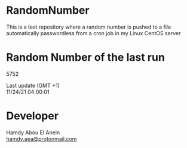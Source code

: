 # RandomNumber    
This is a test repository where a random number is pushed to a file automatically passwordless from a cron job in my Linux CentOS server    
# Random Number of the last run   
5752
      
Last update (GMT +1)    
11/24/21 04:00:01
# Developer    
Hamdy Abou El Anein   
hamdy.aea@protonmail.com

